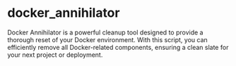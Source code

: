 # docker_annihilator
Docker Annihilator is a powerful cleanup tool designed to provide a thorough reset of your Docker environment. With this script, you can efficiently remove all Docker-related components, ensuring a clean slate for your next project or deployment.

